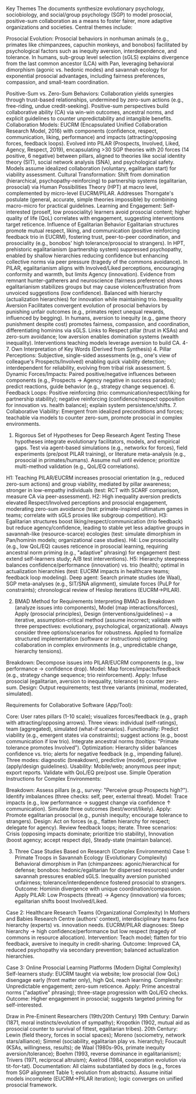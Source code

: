 Key Themes The documents synthesize evolutionary psychology, sociobiology, and social/group psychology (SGP) to model prosocial, positive-sum collaboration as a means to foster fairer, more adaptive organizations and societies. Central themes include:

Prosocial Evolution: Prosocial behaviors in nonhuman animals (e.g., primates like chimpanzees, capuchin monkeys, and bonobos) facilitated by psychological factors such as inequity aversion, interdependence, and tolerance. In humans, sub-group level selection (sGLS) explains divergence from the last common ancestor (LCA) with Pan, leveraging behavioral dimorphism (agonic vs. hedonic modes) and savannah ecology for exponential prosocial advantages, including fairness preferences, compassion, and small-team coordination.

Positive-Sum vs. Zero-Sum Behaviors: Collaboration yields synergies through trust-based relationships, undermined by zero-sum actions (e.g., free-riding, undue credit-seeking). Positive-sum perspectives build collaborative ability (CA) via win-win outcomes, ancestral norms, and explicit guidelines to counter unpredictability and intangible benefits.
Collaboration Models: EUCRM (Encapsulated Unified Collaboration Research Model, 2016) with components (confidence, respect, communication, liking, performance) and impacts (attracting/opposing forces, feedback loops). Evolved into PILAR (Prospects, Involved, Liked, Agency, Respect, 2019), encapsulating >30 SGP theories with 20 forces (14 positive, 6 negative) between pillars, aligned to theories like social identity theory (SIT), social network analysis (SNA), and psychological safety. Models assume idealized collaboration (voluntary, egalitarian start) for viability assessment.
Cultural Transformation: Shift from domination (hierarchical, psychopathy-reinforcing) to partnership systems (egalitarian, prosocial) via Human Possibilities Theory (HPT) at macro level, complemented by micro-level EUCRM/PILAR. Addresses Thorngate's postulate (general, accurate, simple theories impossible) by combining macro-micro for practical guidelines.
Learning and Engagement: Self-interested (proself, low prosociality) learners avoid prosocial content; higher quality of life (QoL) correlates with engagement, suggesting interventions target reticence.
Influence of Egalitarian Behavior Egalitarian structures promote mutual respect, liking, and communication (positive reinforcing feedback trio in EUCRM), fostering trust, peer-to-peer coordination, and prosociality (e.g., bonobos' high tolerance/prosocial to strangers). In HPT, prehistoric egalitarianism (partnership system) suppressed psychopathy, enabled by shallow hierarchies reducing confidence but enhancing collective norms via peer pressure (tragedy of the commons avoidance). In PILAR, egalitarianism aligns with Involved/Liked perceptions, encouraging conformity and warmth, but limits Agency (innovation). Evidence from remnant hunter-gatherers and neuroscience (fairness preference) shows egalitarianism stabilizes groups but may cause violence/frustration from unvoiced suggestions (low confidence). Balanced with hierarchy (actualization hierarchies) for innovation while maintaining trio.
Inequality Aversion Facilitates convergent evolution of prosocial behaviors by punishing unfair outcomes (e.g., primates reject unequal rewards, influenced by begging). In humans, aversion to inequity (e.g., game theory punishment despite cost) promotes fairness, compassion, and coordination, differentiating hominins via sGLS. Links to Respect pillar (trust in KSAs) and zero-sum avoidance; low aversion enables domination systems (wealth inequality). Interventions teaching models leverage aversion to build CA.
4-7. Own Interpretation of Key Words (Derived from Synthesis)
4. Pillar Perceptions: Subjective, single-sided assessments (e.g., one's view of colleague's Prospects/Involved) enabling quick viability detection; interdependent for reliability, evolving from tribal risk assessment.
5. Dynamic Forces/Impacts: Paired positive/negative influences between components (e.g., Prospects → Agency negative in success paradox); predict reactions, guide behavior (e.g., strategy change sequence).
6. Feedback Loops: Positive reinforcing (trio: communication/respect/liking for partnership stability); negative reinforcing (confidence/respect opposition for innovation vs. health balance); explain system persistence/shifts.
7. Collaborative Viability: Emergent from idealized preconditions and forces; teachable via models to counter zero-sum, promote prosocial in complex environments.

1. Rigorous Set of Hypotheses for Deep Research Agent Testing
These hypotheses integrate evolutionary facilitators, models, and empirical gaps. Test via agent-based simulations (e.g., networkx for forces), field experiments (pre/post PILAR training), or literature meta-analysis (e.g., prosocial in primates/humans). Assume null until evidence; prioritize multi-method validation (e.g., QoL/EQ correlations).

H1: Teaching PILAR/EUCRM increases prosocial orientation (e.g., reduced zero-sum actions) and group viability, mediated by pillar awareness; stronger in low-empathy individuals (test: RCT with SCARF comparison, measure CA via peer-assessment).
H2: High inequality aversion predicts elevated Respect/Involved perceptions and prosocial engagement, moderating zero-sum avoidance (test: primate-inspired ultimatum games in teams; correlate with sGLS proxies like subgroup competition).
H3: Egalitarian structures boost liking/respect/communication (trio feedback) but reduce agency/confidence, leading to stable yet less adaptive groups in savannah-like (resource-scarce) ecologies (test: simulate dimorphism in Pan/hominin models; organizational case studies).
H4: Low prosociality (e.g., low QoL/EQ) causes reticence in prosocial learning, requiring ancestral norm priming (e.g., "adaptive" phrasing) for engagement (test: extend self-learners study; A/B test interventions).
H5: Hierarchy steepness balances confidence/performance (innovation) vs. trio (health); optimal in actualization hierarchies (test: EUCRM impacts in healthcare teams; feedback loop modeling).
Deep agent: Search primate studies (de Waal), SGP meta-analyses (e.g., SIT/SNA alignment), simulate forces (PuLP for constraints); chronological review of Heslop iterations (EUCRM→PILAR).

2. BMAD Method for Requirements
Interpreting BMAD as Breakdown (analyze issues into components), Model (map interactions/forces), Apply (prosocial principles), Design (interventions/guidelines) – a iterative, assumption-critical method (assume incorrect; validate with three perspectives: evolutionary, psychological, organizational). Always consider three options/scenarios for robustness. Applied to formalize structured implementation (software or instructions) optimizing collaboration in complex environments (e.g., unpredictable change, hierarchy tensions).

Breakdown: Decompose issues into PILAR/EUCRM components (e.g., low performance → confidence drop).
Model: Map forces/impacts/feedback (e.g., strategy change sequence; trio reinforcement).
Apply: Infuse prosocial (egalitarian, aversion to inequality, tolerance) to counter zero-sum.
Design: Output requirements; test three variants (minimal, moderated, simulated).

Requirements for Collaborative Software (App/Tool):

Core: User rates pillars (1-10 scale); visualizes forces/feedback (e.g., graph with attracting/opposing arrows). Three views: individual (self-ratings), team (aggregated), simulated (what-if scenarios).
Functionality: Predict viability (e.g., emergent states via constraints); suggest actions (e.g., boost communication if low trio). Integrate ancestral norms (tooltips: "Primate tolerance promotes Involved").
Optimization: Hierarchy slider balances confidence vs. trio; alerts for negative feedback (e.g., impending failure). Three modes: diagnostic (breakdown), predictive (model), prescriptive (apply/design guidelines).
Usability: Mobile/web; anonymous peer input; export reports. Validate with QoL/EQ pre/post use.
Simple Operation Instructions for Complex Environments:

Breakdown: Assess pillars (e.g., survey: "Perceive group Prospects high?"). Identify imbalances (three checks: self, peer, external threat).
Model: Trace impacts (e.g., low performance → suggest change via confidence ↑ communication). Simulate three outcomes (best/worst/likely).
Apply: Promote egalitarian prosocial (e.g., punish inequity; encourage tolerance to strangers).
Design: Act on forces (e.g., flatten hierarchy for respect; delegate for agency). Review feedback loops; iterate.
Three scenarios: Crisis (opposing impacts dominate; prioritize trio stability), Innovation (boost agency; accept respect dip), Steady-state (maintain balance).

3. Three Case Studies Based on Research (Complex Environments)
Case 1: Primate Troops in Savannah Ecology (Evolutionary Complexity)
Behavioral dimorphism in Pan (chimpanzees: agonic/hierarchical for defense; bonobos: hedonic/egalitarian for dispersed resources) under savannah pressures enabled sGLS. Inequality aversion punished unfairness; tolerance/interdependence fostered prosocial to strangers. Outcome: Hominin divergence with unique coordination/compassion. Apply PILAR: Low Prospects (threat) → Agency (innovation) via forces; egalitarian shifts boost Involved/Liked.

Case 2: Healthcare Research Teams (Organizational Complexity)
In Mothers and Babies Research Centre (authors' context), interdisciplinary teams face hierarchy (experts) vs. innovation needs. EUCRM/PILAR diagnoses: Steep hierarchy → high confidence/performance but low respect (tragedy of commons in resource allocation). Intervention: Teach model; flatten for trio feedback, aversive to inequity in credit-sharing. Outcome: Improved CA, reduced psychopathy via secondary prevention; balanced actualization hierarchies.

Case 3: Online Prosocial Learning Platforms (Modern Digital Complexity)
Self-learners study: EUCRM taught via website; low prosocial (low QoL) disengage early (front matter only), high QoL reach learning. Complexity: Unpredictable engagement; zero-sum reticence. Apply: Prime ancestral norms ("adaptive" phrasing); three-stage progression with QoL/EQ checks. Outcome: Higher engagement in prosocial; suggests targeted priming for self-interested.

Draw in Pre-Eminent Researchers (19th/20th Century)
19th Century: Darwin (1871, moral instincts/evolution of sympathy); Kropotkin (1902, mutual aid as prosocial counter to survival of fittest, egalitarian tribes).
20th Century: Lewin (field theory, forces in social spaces); Moreno (sociometry, network stars/alliance); Simmel (sociability, egalitarian play vs. hierarchy); Foucault (KSAs, willingness, results); de Waal (1980s-90s, primate inequity aversion/tolerance); Boehm (1993, reverse dominance in egalitarianism); Trivers (1971, reciprocal altruism); Axelrod (1984, cooperation evolution via tit-for-tat).
Documentation: All claims substantiated by docs (e.g., forces from SGP alignment Table 1; evolution from abstracts). Assume initial models incomplete (EUCRM→PILAR iteration); logic converges on unified prosocial framework.